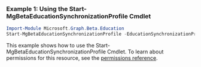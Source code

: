 ### Example 1: Using the Start-MgBetaEducationSynchronizationProfile Cmdlet
```powershell
Import-Module Microsoft.Graph.Beta.Education
Start-MgBetaEducationSynchronizationProfile -EducationSynchronizationProfileId $educationSynchronizationProfileId
```
This example shows how to use the Start-MgBetaEducationSynchronizationProfile Cmdlet.
To learn about permissions for this resource, see the [permissions reference](/graph/permissions-reference).
